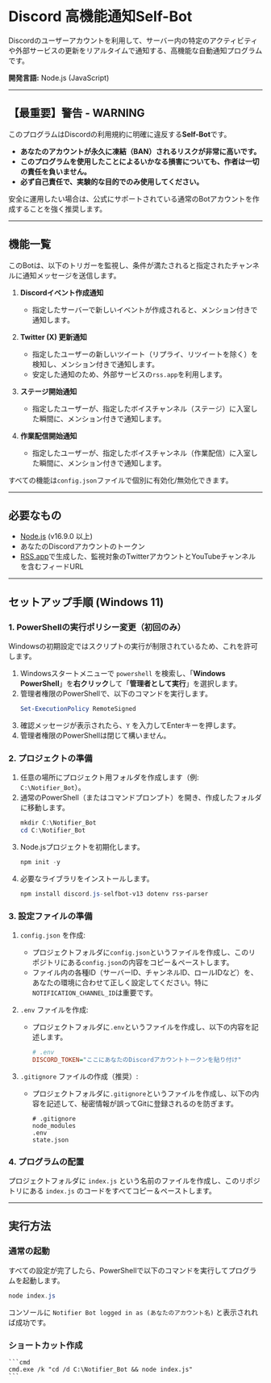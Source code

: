 
# Discord 高機能通知Self-Bot

Discordのユーザーアカウントを利用して、サーバー内の特定のアクティビティや外部サービスの更新をリアルタイムで通知する、高機能な自動通知プログラムです。

**開発言語:** Node.js (JavaScript)

---

## 【最重要】警告 - WARNING

このプログラムはDiscordの利用規約に明確に違反する**Self-Bot**です。

- **あなたのアカウントが永久に凍結（BAN）されるリスクが非常に高いです。**
- **このプログラムを使用したことによるいかなる損害についても、作者は一切の責任を負いません。**
- **必ず自己責任で、実験的な目的でのみ使用してください。**

安全に運用したい場合は、公式にサポートされている通常のBotアカウントを作成することを強く推奨します。

---

## 機能一覧

このBotは、以下のトリガーを監視し、条件が満たされると指定されたチャンネルに通知メッセージを送信します。

1.  **Discordイベント作成通知**
    - 指定したサーバーで新しいイベントが作成されると、メンション付きで通知します。

2.  **Twitter (X) 更新通知**
    - 指定したユーザーの新しいツイート（リプライ、リツイートを除く）を検知し、メンション付きで通知します。
    - 安定した通知のため、外部サービスの`rss.app`を利用します。

3.  **ステージ開始通知**
    - 指定したユーザーが、指定したボイスチャンネル（ステージ）に入室した瞬間に、メンション付きで通知します。

4.  **作業配信開始通知**
    - 指定したユーザーが、指定したボイスチャンネル（作業配信）に入室した瞬間に、メンション付きで通知します。

すべての機能は`config.json`ファイルで個別に有効化/無効化できます。

---

## 必要なもの

- [Node.js](https://nodejs.org/ja) (v16.9.0 以上)
- あなたのDiscordアカウントのトークン
- [RSS.app](https://rss.app/)で生成した、監視対象のTwitterアカウントとYouTubeチャンネルを含むフィードURL

---

## セットアップ手順 (Windows 11)

### 1. PowerShellの実行ポリシー変更（初回のみ）

Windowsの初期設定ではスクリプトの実行が制限されているため、これを許可します。

1.  Windowsスタートメニューで `powershell` を検索し、「**Windows PowerShell**」を**右クリック**して「**管理者として実行**」を選択します。
2.  管理者権限のPowerShellで、以下のコマンドを実行します。
    ```powershell
    Set-ExecutionPolicy RemoteSigned
    ```
3.  確認メッセージが表示されたら、`Y` を入力してEnterキーを押します。
4.  管理者権限のPowerShellは閉じて構いません。

### 2. プロジェクトの準備

1.  任意の場所にプロジェクト用フォルダを作成します（例: `C:\Notifier_Bot`）。
2.  通常のPowerShell（またはコマンドプロンプト）を開き、作成したフォルダに移動します。
    ```powershell
    mkdir C:\Notifier_Bot
    cd C:\Notifier_Bot
    ```
3.  Node.jsプロジェクトを初期化します。
    ```powershell
    npm init -y
    ```
4.  必要なライブラリをインストールします。
    ```powershell
    npm install discord.js-selfbot-v13 dotenv rss-parser
    ```

### 3. 設定ファイルの準備

1.  `config.json` を作成:
    - プロジェクトフォルダに`config.json`というファイルを作成し、このリポジトリにある`config.json`の内容をコピー＆ペーストします。
    - ファイル内の各種ID（サーバーID、チャンネルID、ロールIDなど）を、あなたの環境に合わせて正しく設定してください。特に`NOTIFICATION_CHANNEL_ID`は重要です。

2.  `.env` ファイルを作成:
    - プロジェクトフォルダに`.env`というファイルを作成し、以下の内容を記述します。
        ```ini
        # .env
        DISCORD_TOKEN="ここにあなたのDiscordアカウントトークンを貼り付け"
        ```

3.  `.gitignore` ファイルの作成（推奨）:
    - プロジェクトフォルダに`.gitignore`というファイルを作成し、以下の内容を記述して、秘密情報が誤ってGitに登録されるのを防ぎます。
        ```
        # .gitignore
        node_modules
        .env
        state.json
        ```

### 4. プログラムの配置

プロジェクトフォルダに `index.js` という名前のファイルを作成し、このリポジトリにある `index.js` のコードをすべてコピー＆ペーストします。

---

## 実行方法

### 通常の起動

すべての設定が完了したら、PowerShellで以下のコマンドを実行してプログラムを起動します。

```powershell
node index.js
```

コンソールに `Notifier Bot logged in as (あなたのアカウント名)` と表示されれば成功です。

### ショートカット作成

    ```cmd
    cmd.exe /k "cd /d C:\Notifier_Bot && node index.js"
    ```
